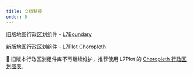 ```yaml
---
title: 文档链接
order: 0
---
```


旧版地图行政区划组件 - [L7Boundary](https://antv.vision/L7-boundary/)

新版地图行政区划组件 - [L7Plot Choropleth](https://l7plot.antv.vision/zh/docs/api/plots/choropleth)

🌟 旧版本行政区划组件库不再继续维护，推荐使用 L7Plot 的 [Choropleth 行政区划图表](https://l7plot.antv.vision/zh/examples/gallery#category-%E8%A1%8C%E6%94%BF%E5%8C%BA%E5%9F%9F)。
